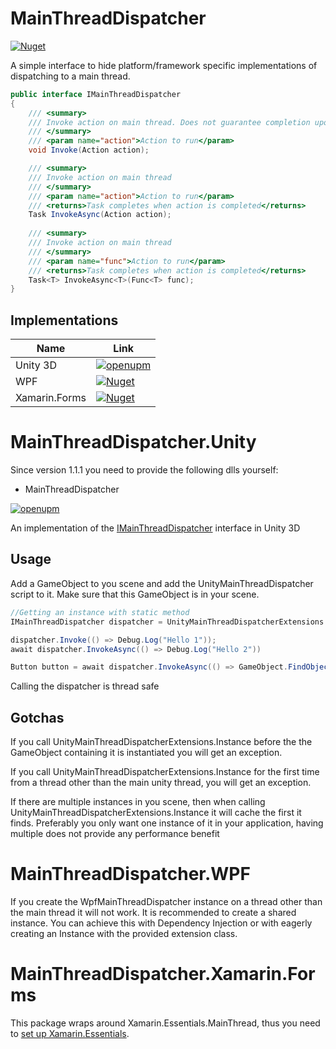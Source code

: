 # MainThreadDispatcher

[![Nuget](https://img.shields.io/nuget/v/MainThreadDispatcher)](https://www.nuget.org/packages/MainThreadDispatcher/)

A simple interface to hide platform/framework specific implementations of dispatching to a main thread.

```c#
public interface IMainThreadDispatcher
{
    /// <summary>
    /// Invoke action on main thread. Does not guarantee completion upon return
    /// </summary>
    /// <param name="action">Action to run</param>
    void Invoke(Action action);

    /// <summary>
    /// Invoke action on main thread
    /// </summary>
    /// <param name="action">Action to run</param>
    /// <returns>Task completes when action is completed</returns>
    Task InvokeAsync(Action action);
    
    /// <summary>
    /// Invoke action on main thread
    /// </summary>
    /// <param name="func">Action to run</param>
    /// <returns>Task completes when action is completed</returns>
    Task<T> InvokeAsync<T>(Func<T> func);
}
```
## Implementations
| Name     | Link                                                                                                                                                                                           |
|----------|------------------------------------------------------------------------------------------------------------------------------------------------------------------------------------------------|
| Unity 3D | [![openupm](https://img.shields.io/npm/v/com.mainthreaddispatcher.unity?label=openupm&registry_uri=https://package.openupm.com)](https://openupm.com/packages/com.mainthreaddispatcher.unity/) |
| WPF | [![Nuget](https://img.shields.io/nuget/v/MainThreadDispatcher.Wpf)](https://www.nuget.org/packages/MainThreadDispatcher.Wpf/)
| Xamarin.Forms | [![Nuget](https://img.shields.io/nuget/v/MainThreadDispatcher.Xamarin.Forms)](https://www.nuget.org/packages/MainThreadDispatcher.Xamarin.Forms/)

# MainThreadDispatcher.Unity

Since version 1.1.1 you need to provide the following dlls yourself:
- MainThreadDispatcher


[![openupm](https://img.shields.io/npm/v/com.mainthreaddispatcher.unity?label=openupm&registry_uri=https://package.openupm.com)](https://openupm.com/packages/com.mainthreaddispatcher.unity/)

An implementation of the [IMainThreadDispatcher](https://github.com/KuraiAndras/MainThreadDispatcher) interface in Unity 3D

## Usage

Add a GameObject to you scene and add the UnityMainThreadDispatcher script to it. Make sure that this GameObject is in your scene.

```c#
//Getting an instance with static method
IMainThreadDispatcher dispatcher = UnityMainThreadDispatcherExtensions.Instance;

dispatcher.Invoke(() => Debug.Log("Hello 1"));
await dispatcher.InvokeAsync(() => Debug.Log("Hello 2"))

Button button = await dispatcher.InvokeAsync(() => GameObject.FindObjectOfType<Button>()))    
```

Calling the dispatcher is thread safe

## Gotchas

If you call UnityMainThreadDispatcherExtensions.Instance before the the GameObject containing it is instantiated you will get an exception.

If you call UnityMainThreadDispatcherExtensions.Instance for the first time from a thread other than the main unity thread, you will get an exception.

If there are multiple instances in you scene, then when calling UnityMainThreadDispatcherExtensions.Instance it will cache the first it finds. Preferably you only want one instance of it in your application, having multiple does not provide any performance benefit

# MainThreadDispatcher.WPF

If you create the WpfMainThreadDispatcher instance on a thread other than the main thread it will not work. It is recommended to create a shared instance. You can achieve this with Dependency Injection or with eagerly creating an Instance with the provided extension class.

# MainThreadDispatcher.Xamarin.Forms

This package wraps around Xamarin.Essentials.MainThread, thus you need to [set up Xamarin.Essentials](https://docs.microsoft.com/en-us/xamarin/essentials/get-started?tabs=windows%2Candroid).
